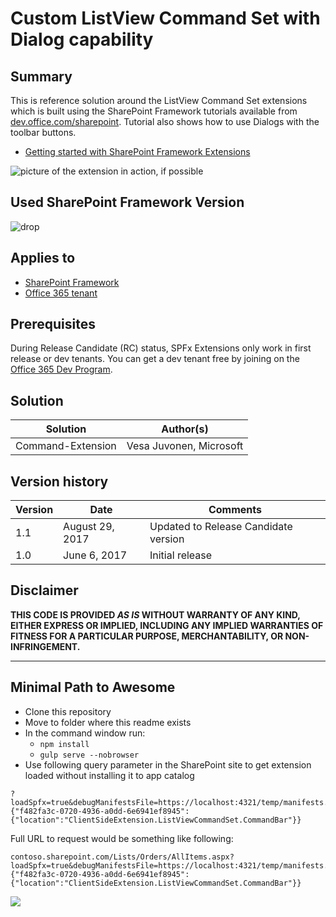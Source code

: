 # Custom ListView Command Set with Dialog capability

## Summary
This is reference solution around the ListView Command Set extensions which is built using the SharePoint Framework tutorials available from [dev.office.com/sharepoint](http://dev.office.com/sharepoint). Tutorial also shows how to use Dialogs with the toolbar buttons.

* [Getting started with SharePoint Framework Extensions](http://aka.ms/spfx-extensions)

![picture of the extension in action, if possible](./assets/screenshot.png)


## Used SharePoint Framework Version 
![drop](https://img.shields.io/badge/version-1.2.0-green.svg)

## Applies to

* [SharePoint Framework](https://dev.office.com/sharepoint)
* [Office 365 tenant](https://dev.office.com/sharepoint/docs/spfx/set-up-your-development-environment)

## Prerequisites
 
During Release Candidate (RC) status, SPFx Extensions only work in first release or dev tenants. You can get a dev tenant free by joining on the [Office 365 Dev Program](https://dev.office.com/devprogram).


## Solution

Solution|Author(s)
--------|---------
Command-Extension | Vesa Juvonen, Microsoft

## Version history

Version|Date|Comments
-------|----|--------
1.1|August 29, 2017|Updated to Release Candidate version
1.0|June 6, 2017|Initial release

## Disclaimer
**THIS CODE IS PROVIDED *AS IS* WITHOUT WARRANTY OF ANY KIND, EITHER EXPRESS OR IMPLIED, INCLUDING ANY IMPLIED WARRANTIES OF FITNESS FOR A PARTICULAR PURPOSE, MERCHANTABILITY, OR NON-INFRINGEMENT.**

---

## Minimal Path to Awesome

- Clone this repository
- Move to folder where this readme exists
- In the command window run:
  - `npm install`
  - `gulp serve --nobrowser`
- Use following query parameter in the SharePoint site to get extension loaded without installing it to app catalog

```
?loadSpfx=true&debugManifestsFile=https://localhost:4321/temp/manifests.js&customActions={"f482fa3c-0720-4936-a0dd-6e6941ef8945":{"location":"ClientSideExtension.ListViewCommandSet.CommandBar"}}
```
Full URL to request would be something like following:

```
contoso.sharepoint.com/Lists/Orders/AllItems.aspx?loadSpfx=true&debugManifestsFile=https://localhost:4321/temp/manifests.js&customActions={"f482fa3c-0720-4936-a0dd-6e6941ef8945":{"location":"ClientSideExtension.ListViewCommandSet.CommandBar"}}
```

<img src="https://pnptelemetry.azurewebsites.net/sp-dev-fx-extensions/tutorials/command-extension" />

